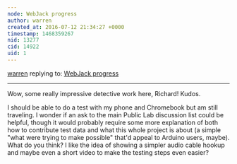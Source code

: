 ```yaml
---
node: WebJack progress
author: warren
created_at: 2016-07-12 21:34:27 +0000
timestamp: 1468359267
nid: 13277
cid: 14922
uid: 1
---
```




[warren](../profile/warren) replying to: [WebJack progress](../notes/rmeister/07-11-2016/webjack-progress)

----
Wow, some really impressive detective work here, Richard! Kudos. 

I should be able to do a test with my phone and Chromebook but am still traveling. I wonder if an ask to the main Public Lab discussion list could be helpful, though it would probably require some more explanation of both how to contribute test data and what this whole project is about (a simple "what were trying to make possible" that'd appeal to Arduino users, maybe). What do you think? I like the idea of showing a simpler audio cable hookup and maybe even a short video to make the testing steps even easier?